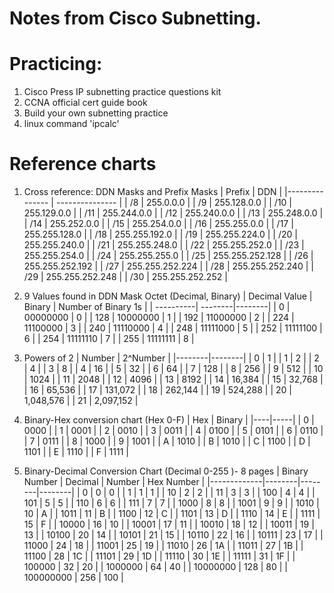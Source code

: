 # Notes from Cisco Subnetting. 

# Practicing: 
1. Cisco Press IP subnetting practice questions kit
2. CCNA official cert guide book
3. Build your own subnetting practice
4. linux command 'ipcalc'

# Reference charts 
1. Cross reference: DDN Masks and Prefix Masks
    | Prefix   | DDN    |
    |--------------- | --------------- |
    | /8   | 255.0.0.0 |
    | /9   | 255.128.0.0 |
    | /10  | 255.129.0.0 |
    | /11  | 255.244.0.0 |
    | /12  | 255.240.0.0 | 
    | /13  | 255.248.0.0 |
    | /14  | 255.252.0.0 | 
    | /15  | 255.254.0.0 | 
    | /16  | 255.255.0.0 |
    | /17  | 255.255.128.0 |
    | /18  | 255.255.192.0 |
    | /19  | 255.255.224.0 |
    | /20  | 255.255.240.0 |
    | /21  | 255.255.248.0 | 
    | /22  | 255.255.252.0 |
    | /23  | 255.255.254.0 | 
    | /24  | 255.255.255.0 | 
    | /25  | 255.255.252.128 | 
    | /26  | 255.255.252.192 |
    | /27  | 255.255.252.224 | 
    | /28  | 255.255.252.240 | 
    | /29  | 255.255.252.248 | 
    | /30  | 255.255.252.252 |

    
2. 9 Values found in DDN Mask Octet (Decimal, Binary)
   | Decimal Value | Binary | Number of Binary 1s |
   | ----------| --------|--------|
   | 0 | 00000000 | 0 | 
   | 128 | 10000000 | 1 | 
   | 192 | 11000000 | 2 |
   | 224 | 11100000 | 3 |
   | 240 | 11110000 | 4 | 
   | 248 | 11111000 | 5 | 
   | 252 | 11111100 | 6 | 
   | 254 | 11111110 | 7 | 
   | 255 | 11111111 | 8 | 

3. Powers of 2 
    | Number | 2^Number | 
    |--------|--------|
    | 0 | 1 | 
    | 1 | 2 | 
    | 2 | 4 |
    | 3 | 8 | 
    | 4 | 16 | 
    | 5 | 32 |
    | 6 | 64 | 
    | 7 | 128 |
    | 8 | 256 | 
    | 9 | 512 | 
    | 10 | 1024 | 
    | 11 | 2048 |
    | 12 | 4096 | 
    | 13 | 8192 |
    | 14 | 16,384 |
    | 15 | 32,768 |
    | 16 | 65,536 | 
    | 17 | 131,072 | 
    | 18 | 262,144 |
    | 19 | 524,288 |
    | 20 | 1,048,576 |
    | 21 | 2,097,152 |

4. Binary-Hex conversion chart (Hex 0-F)
    | Hex | Binary | 
    |----|-----|
    | 0 | 0000 |
    | 1 | 0001 |
    | 2 | 0010 |
    | 3 | 0011 | 
    | 4 | 0100 | 
    | 5 | 0101 | 
    | 6 | 0110 | 
    | 7 | 0111 | 
    | 8 | 1000 |
    | 9 | 1001 |
    | A | 1010 |
    | B | 1010 |
    | C | 1100 |
    | D | 1101 |
    | E | 1110 |
    | F | 1111 | 

5. Binary-Decimal Conversion Chart (Decimal 0-255 )- 8 pages
| Binary Number | Decimal | Number | Hex Number | 
|-------------|--------|--------|--------|
   | 0 | 0 | 0 |
   | 1 | 1 | 1 | 
   | 10 | 2 | 2 |
   | 11 | 3 | 3 |
   | 100 | 4 | 4 |
   | 101 | 5 |	5 | 
   | 110 | 6 |	6 | 
   | 111 | 7 |	7 | 
   | 1000 | 8 |	8 | 
   | 1001 |	9 |	9 | 
   | 1010 |	10 | A | 
   | 1011 |	11 | B | 
   | 1100 |	12 | C | 
   | 1101 |	13 | D | 
   | 1110 |	14 | E | 
   | 1111 |	15 | F | 
   | 10000 |	16 |	10 | 
   | 10001 |	17 |	11 |
   | 10010 |	18 |	12 |
   | 10011 |	19 |	13 |
   | 10100 |	20 |	14 |
   | 10101 |	21 |	15 |
   | 10110 |	22 |	16 |
   | 10111 |	23 |	17 |
   | 11000 |	24 |	18 |
   | 11001 |	25 |	19 |
   | 11010 |	26 |	1A |
   | 11011 |	27 |	1B |
   | 11100 |	28 |	1C |
   | 11101 |	29 |	1D |
   | 11110 |	30 |	1E |
   | 11111 |	31 |	1F |
   | 100000 | 32 | 20 |
   | 1000000 | 64 | 40 |
   | 10000000 | 128 | 80 |
   | 100000000 | 256 | 100 |



